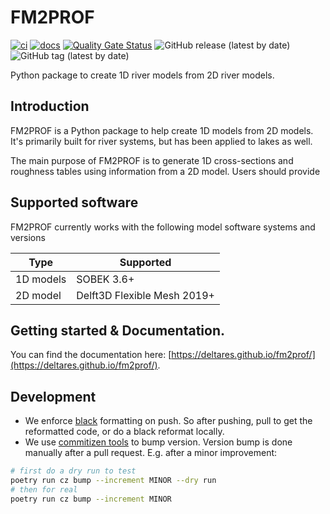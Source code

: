 # FM2PROF

[![ci](https://github.com/Deltares/fm2prof/actions/workflows/ci.yml/badge.svg)](https://github.com/Deltares/fm2prof/actions/workflows/ci.yml)
[![docs](https://github.com/Deltares/fm2prof/actions/workflows/docs.yml/badge.svg)](https://github.com/Deltares/fm2prof/actions/workflows/docs.yml)
[![Quality Gate Status](https://sonarcloud.io/api/project_badges/measure?project=Deltares_Fm2Prof&metric=alert_status)](https://sonarcloud.io/summary/new_code?id=Deltares_Fm2Prof)
![GitHub release (latest by date)](https://img.shields.io/github/v/release/Deltares/fm2prof)
![GitHub tag (latest by date)](https://img.shields.io/github/v/tag/Deltares/fm2prof)

Python package to create 1D river models from 2D river models. 


## Introduction

FM2PROF is a Python package to help create 1D models from 2D models. It's primarily built for river systems, but has been applied to lakes as well. 

The main purpose of FM2PROF is to generate 1D cross-sections and roughness tables using information from a 2D model. Users should provide 




## Supported software

FM2PROF currently works with the following model software systems and versions

| Type | Supported | 
| --- | --- | 
| 1D models | SOBEK 3.6+ | 
| 2D model | Delft3D Flexible Mesh 2019+ | 

## Getting started &  Documentation.
You can find the documentation here: [https://deltares.github.io/fm2prof/](https://deltares.github.io/fm2prof/).

## Development

- We enforce [black](https://github.com/psf/black) formatting on push. So after pushing, pull to get the reformatted code, or do a black reformat locally. 
- We use [commitizen tools](https://commitizen-tools.github.io/commitizen/bump/) to bump version. Version bump is done manually after a pull request. E.g. after a minor improvement:

```bash
# first do a dry run to test
poetry run cz bump --increment MINOR --dry run
# then for real
poetry run cz bump --increment MINOR
```
